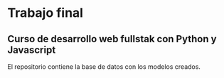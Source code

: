 # Trabajo final
## Curso de desarrollo web fullstak con Python y Javascript

El repositorio contiene la base de datos con los modelos creados.
